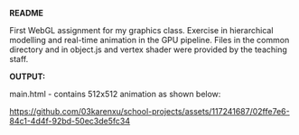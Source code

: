 **README**

First WebGL assignment for my graphics class. Exercise in hierarchical modelling and real-time animation in the GPU pipeline. Files in the common directory and in object.js and vertex shader were provided by the teaching staff.

**OUTPUT:**

main.html - contains 512x512 animation as shown below:

https://github.com/03karenxu/school-projects/assets/117241687/02ffe7e6-84c1-4d4f-92bd-50ec3de5fc34

